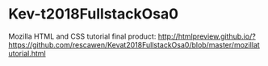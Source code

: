 # Kev-t2018FullstackOsa0

Mozilla HTML and CSS tutorial final product: http://htmlpreview.github.io/?https://github.com/rescawen/Kevat2018FullstackOsa0/blob/master/mozillatutorial.html
